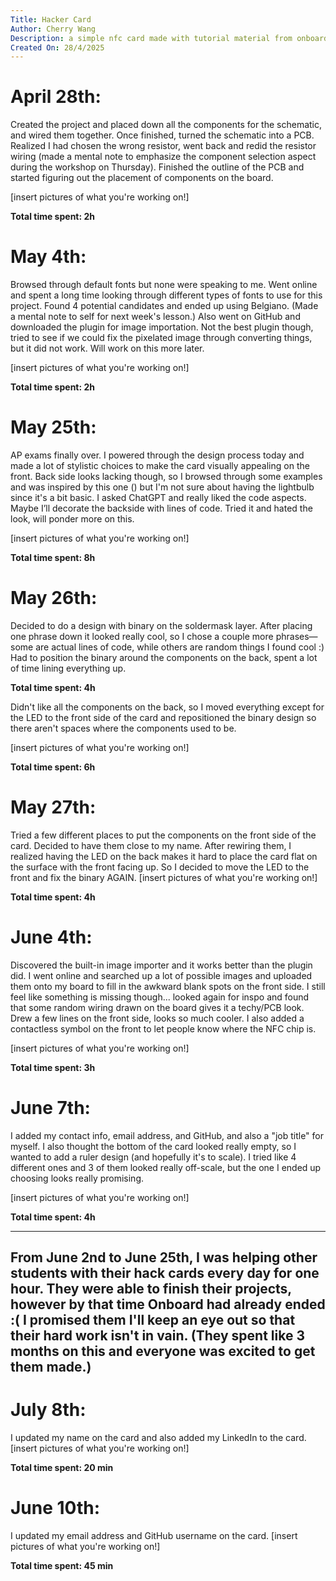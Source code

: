 ```yaml
---
Title: Hacker Card
Author: Cherry Wang
Description: a simple nfc card made with tutorial material from onboard
Created On: 28/4/2025
---
```


# April 28th: 
Created the project and placed down all the components for the schematic, and wired them together. Once finished, turned the schematic into a PCB.
Realized I had chosen the wrong resistor, went back and redid the resistor wiring (made a mental note to emphasize the component selection aspect during the workshop on Thursday).
Finished the outline of the PCB and started figuring out the placement of components on the board.


[insert pictures of what you're working on!]

**Total time spent: 2h**

# May 4th: 
Browsed through default fonts but none were speaking to me. Went online and spent a long time looking through different types of fonts to use for this project.
Found 4 potential candidates and ended up using Belgiano. (Made a mental note to self for next week's lesson.) Also went on GitHub and downloaded the plugin for image importation.
Not the best plugin though, tried to see if we could fix the pixelated image through converting things, but it did not work. Will work on this more later.

[insert pictures of what you're working on!]

**Total time spent: 2h**

# May 25th: 
AP exams finally over. I powered through the design process today and made a lot of stylistic choices to make the card visually appealing on the front.
Back side looks lacking though, so I browsed through some examples and was inspired by this one () but I'm not sure about having the lightbulb since it's a bit basic. I asked ChatGPT and really liked
the code aspects. Maybe I’ll decorate the backside with lines of code. Tried it and hated the look, will ponder more on this.

[insert pictures of what you're working on!]

**Total time spent: 8h**

# May 26th: 
Decided to do a design with binary on the soldermask layer. After placing one phrase down it looked really cool, so I chose a couple more phrases—some are actual lines of code, while others are
random things I found cool :) Had to position the binary around the components on the back, spent a lot of time lining everything up.

**Total time spent: 4h**

Didn't like all the components on the back, so I moved everything except for the LED to the front side of the card and repositioned the binary design so there aren't
spaces where the components used to be.

[insert pictures of what you're working on!]

**Total time spent: 6h**

# May 27th: 
Tried a few different places to put the components on the front side of the card. Decided to have them close to my name. After rewiring them, I realized having the LED on the back makes it hard to
place the card flat on the surface with the front facing up. So I decided to move the LED to the front and fix the binary AGAIN.
[insert pictures of what you're working on!]

**Total time spent: 4h**

# June 4th: 
Discovered the built-in image importer and it works better than the plugin did. I went online and searched up a lot of possible images and uploaded them onto my board to fill in the
awkward blank spots on the front side. I still feel like something is missing though... looked again for inspo and found that some random wiring drawn on the board gives it a techy/PCB look.
Drew a few lines on the front side, looks so much cooler. I also added a contactless symbol on the front to let people know where the NFC chip is.

[insert pictures of what you're working on!]

**Total time spent: 3h**

# June 7th: 
I added my contact info, email address, and GitHub, and also a "job title" for myself. I also thought the bottom of the card looked really empty, so I wanted to add a ruler design (and hopefully it's
to scale). I tried like 4 different ones and 3 of them looked really off-scale, but the one I ended up choosing looks really promising.

[insert pictures of what you're working on!]

**Total time spent: 4h**

---
From June 2nd to June 25th, I was helping other students with their hack cards every day for one hour. They were able to finish their projects, however by that time Onboard had already ended :(
I promised them I'll keep an eye out so that their hard work isn't in vain. (They spent like 3 months on this and everyone was excited to get them made.)
---

# July 8th: 
I updated my name on the card and also added my LinkedIn to the card.
[insert pictures of what you're working on!]

**Total time spent: 20 min**

# June 10th: 
I updated my email address and GitHub username on the card.
[insert pictures of what you're working on!]

**Total time spent: 45 min**
